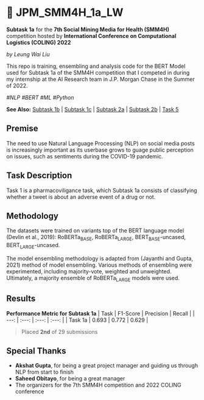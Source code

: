 # 🐤 JPM_SMM4H_1a_LW

**Subtask 1a** for the **7th Social Mining Media for Health (SMM4H)** competition hosted by **International Conference on Computational Logistics (COLING) 2022**

_by Leung Wai Liu_

This repo is training, ensembling and analysis code for the BERT Model used for Subtask 1a of the SMM4H competition that I competed in during my internship at the AI Research team in J.P. Morgan Chase in the Summer of 2022. 

_\#NLP \#BERT \#ML \#Python_

**See Also:** [Subtask 1b](https://github.com/leungwai/JPM_SMM4H_1b_LW) | [Subtask 1c](https://github.com/leungwai/JPM_SMM4H_1c_LW) | [Subtask 2a](https://github.com/leungwai/JPM_SMM4H_2a_LW) | [Subtask 2b](https://github.com/leungwai/JPM_SMM4H_2b_LW) | [Task 5](https://github.com/leungwai/JPM_SMM4H_5_LW) 

## Premise
The need to use Natural Language Processing \(NLP\) on social media posts is increasingly important as its userbase grows to guage public perception on issues, such as sentiments during the COVID-19 pandemic. 

## Task Description
Task 1 is a pharmacoviligance task, which Subtask 1a consists of classifying whether a tweet is about an adverse event of a drug or not. 

## Methodology
The datasets were trained on variants top of the BERT language model \(Devlin et al., 2019\): RoBERTa<sub>BASE</sub>, RoBERTa<sub>LARGE</sub>, BERT<sub>BASE</sub>-uncased, BERT<sub>LARGE</sub>-uncased.

The model ensembling methodology is adapted from \(Jayanthi and Gupta, 2021\) method of model ensembling. Various methods of ensembling were experimented, including majority-vote, weighted and unweighted. Ultimately, a majority ensemble of RoBERTa<sub>LARGE</sub> models were used. 

## Results 
**Performance Metric for Subtask 1a**
| Task | F1-Score | Precision | Recall | 
| ---: | :---: | :---: | :---: |
| Task 1a | 0.693 | 0.772 | 0.629 | 

> Placed **2nd** of 29 submissions

## Special Thanks
- **Akshat Gupta**, for being a great project manager and guiding us through NLP from start to finish
- **Saheed Obitayo**, for being a great manager
- The organizers for the 7th SMM4H competition and 2022 COLING conference


